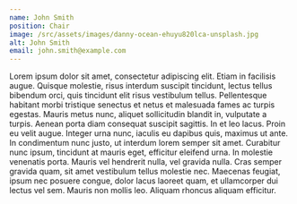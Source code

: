 ```yaml
---
name: John Smith
position: Chair
image: /src/assets/images/danny-ocean-ehuyu820lca-unsplash.jpg
alt: John Smith
email: john.smith@example.com
---
```

Lorem ipsum dolor sit amet, consectetur adipiscing elit. Etiam in facilisis augue. Quisque molestie, risus interdum suscipit tincidunt, lectus tellus bibendum orci, quis tincidunt elit risus vestibulum tellus. Pellentesque habitant morbi tristique senectus et netus et malesuada fames ac turpis egestas. Mauris metus nunc, aliquet sollicitudin blandit in, vulputate a turpis. Aenean porta diam consequat suscipit sagittis. In et leo lacus. Proin eu velit augue. Integer urna nunc, iaculis eu dapibus quis, maximus ut ante. In condimentum nunc justo, ut interdum lorem semper sit amet. Curabitur nunc ipsum, tincidunt at mauris eget, efficitur eleifend urna. In molestie venenatis porta. Mauris vel hendrerit nulla, vel gravida nulla. Cras semper gravida quam, sit amet vestibulum tellus molestie nec. Maecenas feugiat, ipsum nec posuere congue, dolor lacus laoreet quam, et ullamcorper dui lectus vel sem. Mauris non mollis leo. Aliquam rhoncus aliquam efficitur. 
